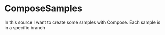 # ComposeSamples

In this source I want to create some samples with Compose.
Each sample is in a specific branch

